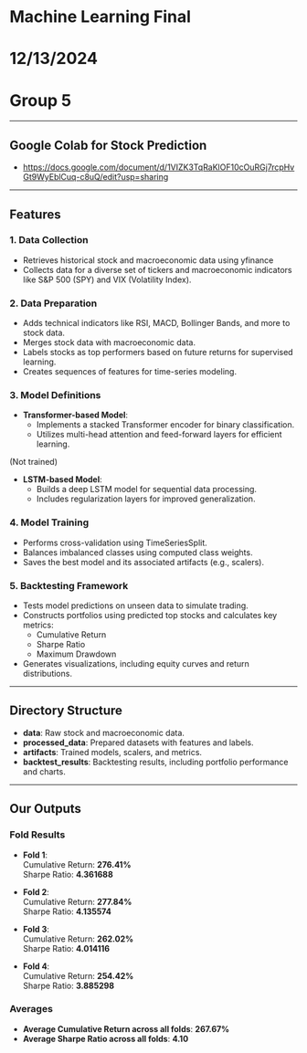 # Machine Learning Final
# 12/13/2024
# Group 5

---
## Google Colab for Stock Prediction
- https://docs.google.com/document/d/1VIZK3TqRaKlOF10cOuRGj7rcpHvGt9WyEblCuq-c8uQ/edit?usp=sharing
---

## Features

### 1. **Data Collection**
- Retrieves historical stock and macroeconomic data using yfinance
- Collects data for a diverse set of tickers and macroeconomic indicators like S&P 500 (SPY) and VIX (Volatility Index).

### 2. **Data Preparation**
- Adds technical indicators like RSI, MACD, Bollinger Bands, and more to stock data.
- Merges stock data with macroeconomic data.
- Labels stocks as top performers based on future returns for supervised learning.
- Creates sequences of features for time-series modeling.

### 3. **Model Definitions**
- **Transformer-based Model**:
  - Implements a stacked Transformer encoder for binary classification.
  - Utilizes multi-head attention and feed-forward layers for efficient learning.

(Not trained)
- **LSTM-based Model**: 
  - Builds a deep LSTM model for sequential data processing.
  - Includes regularization layers for improved generalization.

### 4. **Model Training**
- Performs cross-validation using TimeSeriesSplit.
- Balances imbalanced classes using computed class weights.
- Saves the best model and its associated artifacts (e.g., scalers).

### 5. **Backtesting Framework**
- Tests model predictions on unseen data to simulate trading.
- Constructs portfolios using predicted top stocks and calculates key metrics:
  - Cumulative Return
  - Sharpe Ratio
  - Maximum Drawdown
- Generates visualizations, including equity curves and return distributions.

---

## Directory Structure

- **data**: Raw stock and macroeconomic data.
- **processed_data**: Prepared datasets with features and labels.
- **artifacts**: Trained models, scalers, and metrics.
- **backtest_results**: Backtesting results, including portfolio performance and charts.

---
## Our Outputs

### Fold Results
- **Fold 1**:  
  Cumulative Return: **276.41%**  
  Sharpe Ratio: **4.361688**

- **Fold 2**:  
  Cumulative Return: **277.84%**  
  Sharpe Ratio: **4.135574**

- **Fold 3**:  
  Cumulative Return: **262.02%**  
  Sharpe Ratio: **4.014116**

- **Fold 4**:  
  Cumulative Return: **254.42%**  
  Sharpe Ratio: **3.885298**

### Averages
- **Average Cumulative Return across all folds**: **267.67%**  
- **Average Sharpe Ratio across all folds**: **4.10**
